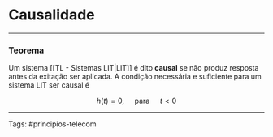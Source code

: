 # Causalidade

---

### Teorema

Um sistema [[TL - Sistemas LIT|LIT]] é dito **causal** se não  produz resposta antes da exitação ser aplicada. A condição necessária e suficiente para um sistema LIT ser causal é 

$$
h(t) = 0, \quad \text{ para } \quad t<0
$$

---

Tags: #principios-telecom 